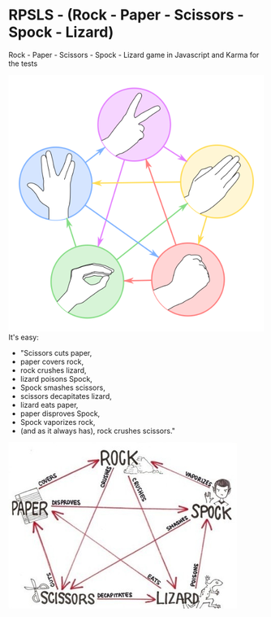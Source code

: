 # RPSLS - (Rock - Paper - Scissors - Spock - Lizard)

Rock - Paper - Scissors - Spock - Lizard game in Javascript and Karma for the tests

![RPSLS](./images/RPSLS.png?raw=true)
It's easy:

* "Scissors cuts paper,
* paper covers rock,
* rock crushes lizard,
* lizard poisons Spock,
* Spock smashes scissors,
* scissors decapitates lizard,
* lizard eats paper,
* paper disproves Spock,
* Spock vaporizes rock,
* (and as it always has), rock crushes scissors."

![Rock-Paper-Scissors-Spock-Lizard](./images/Rock-Paper-Scissors-Lizard-Spock.jpg?raw=true)
